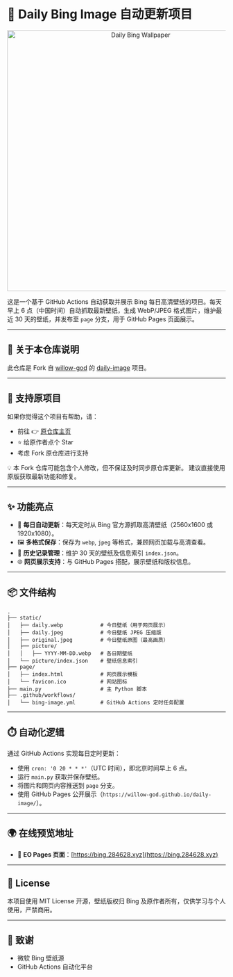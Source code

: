 # 🌅 Daily Bing Image 自动更新项目

<p align="center">
  <img src="https://bing.284628.xyz/daily.webp" alt="Daily Bing Wallpaper" width="600" />
</p>

这是一个基于 GitHub Actions 自动获取并展示 Bing 每日高清壁纸的项目。每天早上 6 点（中国时间）自动抓取最新壁纸，生成 WebP/JPEG 格式图片，维护最近 30 天的壁纸，并发布至 `page` 分支，用于 GitHub Pages 页面展示。

---

## 📌 关于本仓库说明

此仓库是 Fork 自 [willow-god](https://github.com/willow-god) 的 [daily-image](https://github.com/willow-god/daily-image) 项目。

---

## 🙏 支持原项目
如果你觉得这个项目有帮助，请：

- 前往 👉 [原仓库主页](https://github.com/willow-god/daily-image)
- ⭐️ 给原作者点个 Star
- 考虑 Fork 原仓库进行支持

💡 本 Fork 仓库可能包含个人修改，但不保证及时同步原仓库更新。
建议直接使用原版获取最新功能和修复。

---

## ✨ 功能亮点

- 📅 **每日自动更新**：每天定时从 Bing 官方源抓取高清壁纸（2560x1600 或 1920x1080）。
- 🖼️ **多格式保存**：保存为 `webp`, `jpeg` 等格式，兼顾网页加载与高清查看。
- 📂 **历史记录管理**：维护 30 天的壁纸及信息索引 `index.json`。
- 🌐 **网页展示支持**：与 GitHub Pages 搭配，展示壁纸和版权信息。

---

## 📦 文件结构

```
.
├── static/
│   ├── daily.webp            # 今日壁纸（用于网页展示）
│   ├── daily.jpeg            # 今日壁纸 JPEG 压缩版
│   ├── original.jpeg         # 今日壁纸原图（最高画质）
│   ├── picture/
│   │   ├── YYYY-MM-DD.webp   # 各日期壁纸
│   └── picture/index.json    # 壁纸信息索引
├── page/
│   ├── index.html            # 网页展示模板
│   └── favicon.ico           # 网站图标
├── main.py                   # 主 Python 脚本
├── .github/workflows/
│   └── bing-image.yml        # GitHub Actions 定时任务配置
```

---

## ⏱️ 自动化逻辑

通过 GitHub Actions 实现每日定时更新：

- 使用 `cron: '0 20 * * *'`（UTC 时间），即北京时间早上 6 点。
- 运行 `main.py` 获取并保存壁纸。
- 将图片和网页内容推送到 `page` 分支。
- 使用 GitHub Pages 公开展示（`https://willow-god.github.io/daily-image/`）。

---

## 🌍 在线预览地址

- 🔗 **EO Pages 页面**：[https://bing.284628.xyz](https://bing.284628.xyz)

---

## 📜 License

本项目使用 MIT License 开源，壁纸版权归 Bing 及原作者所有，仅供学习与个人使用，严禁商用。

---

## 🤝 致谢

- 微软 Bing 壁纸源
- GitHub Actions 自动化平台
